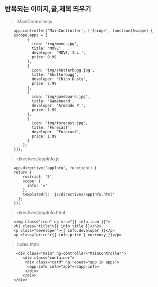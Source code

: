 ## 반복되는 이미지,글,제목 띄우기
> MainController.js

		app.controller('MainController', ['$scope', function($scope) {
		$scope.apps = [ 
			  { 
			    icon: 'img/move.jpg', 
			    title: 'MOVE', 
			    developer: 'MOVE, Inc.', 
			    price: 0.99 
			  }, 
			  { 
			    icon: 'img/shutterbugg.jpg', 
			    title: 'Shutterbugg', 
			    developer: 'Chico Dusty', 
			    price: 2.99 
			  },
			  {
			    icon: 'img/gameboard.jpg',
			    title: 'Gameboard',
			    developer: 'Armando P.',
			    price: 1.99
			  },
			  {
			    icon: 'img/forecast.jpg',
			    title: 'Forecast',
			    developer: 'Forecast',
			    price: 1.99
			  }
			];
		}]);
		
>directives/appInfo.js

		app.directive('appInfo', function() { 
		return { 
		    restrict: 'E', 
		    scope: { 
		      info: '=' 
		    }, 
		    templateUrl: 'js/directives/appInfo.html' 
		  }; 
		});
		

>directives/appInfo.html

		<img class="icon" ng-src="{{ info.icon }}"> 
		<h2 class="title">{{ info.title }}</h2> 
		<p class="developer">{{ info.developer }}</p> 
		<p class="price">{{ info.price | currency }}</p>
		
>index.html

		 <div class="main" ng-controller="MainController">
		 	<div class="container">
		     <div class="card" ng-repeat="app in apps">
		      <app-info info="app"></app-info>
		     </div>
			</div>
		</div>